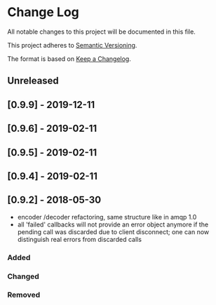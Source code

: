 # Change Log

All notable changes to this project will be documented in this file.

This project adheres to [Semantic Versioning](http://semver.org/).

The format is based on [Keep a Changelog](http://keepachangelog.com/).

## Unreleased

## [0.9.9] - 2019-12-11

## [0.9.6] - 2019-02-11

## [0.9.5] - 2019-02-11

## [0.9.4] - 2019-02-11

## [0.9.2] - 2018-05-30
- encoder /decoder refactoring, same structure like in amqp 1.0
- all 'failed' callbacks will not provide an error object anymore if the pending call was discarded due to client disconnect; one can now distinguish real errors from discarded calls

### Added

### Changed

### Removed